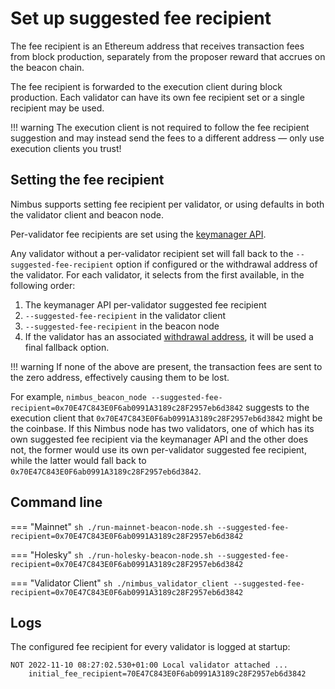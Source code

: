# Set up suggested fee recipient

The fee recipient is an Ethereum address that receives transaction fees from block production, separately from the proposer reward that accrues on the beacon chain.

The fee recipient is forwarded to the execution client during block production.
Each validator can have its own fee recipient set or a single recipient may be used.

!!! warning
    The execution client is not required to follow the fee recipient suggestion and may instead send the fees to a different address — only use execution clients you trust!

## Setting the fee recipient

Nimbus supports setting fee recipient per validator, or using defaults in both the validator client and beacon node.

Per-validator fee recipients are set using the [keymanager API](./keymanager-api.md).

Any validator without a per-validator recipient set will fall back to the `--suggested-fee-recipient` option if configured or the withdrawal address of the validator.
For each validator, it selects from the first available, in the following order:

1. The keymanager API per-validator suggested fee recipient
2. `--suggested-fee-recipient` in the validator client
3. `--suggested-fee-recipient` in the beacon node
4. If the validator has an associated [withdrawal address](./withdrawals.md), it will be used a final fallback option.

!!! warning
    If none of the above are present, the transaction fees are sent to the zero address, effectively causing them to be lost.

For example, `nimbus_beacon_node --suggested-fee-recipient=0x70E47C843E0F6ab0991A3189c28F2957eb6d3842` suggests to the execution client that `0x70E47C843E0F6ab0991A3189c28F2957eb6d3842` might be the coinbase.
If this Nimbus node has two validators, one of which has its own suggested fee recipient via the keymanager API and the other does not, the former would use its own per-validator suggested fee recipient, while the latter would fall back to `0x70E47C843E0F6ab0991A3189c28F2957eb6d3842`.


## Command line

=== "Mainnet"
    ```sh
    ./run-mainnet-beacon-node.sh --suggested-fee-recipient=0x70E47C843E0F6ab0991A3189c28F2957eb6d3842
    ```

=== "Holesky"
    ```sh
    ./run-holesky-beacon-node.sh --suggested-fee-recipient=0x70E47C843E0F6ab0991A3189c28F2957eb6d3842
    ```

=== "Validator Client"
    ```sh
    ./nimbus_validator_client --suggested-fee-recipient=0x70E47C843E0F6ab0991A3189c28F2957eb6d3842
    ```

## Logs

The configured fee recipient for every validator is logged at startup:

```
NOT 2022-11-10 08:27:02.530+01:00 Local validator attached ...
    initial_fee_recipient=70E47C843E0F6ab0991A3189c28F2957eb6d3842
```
